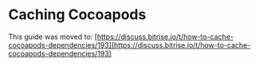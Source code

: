 # Caching Cocoapods

This guide was moved to: [https://discuss.bitrise.io/t/how-to-cache-cocoapods-dependencies/193](https://discuss.bitrise.io/t/how-to-cache-cocoapods-dependencies/193)

